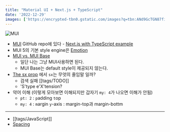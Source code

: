 ```yaml
---
title: "Material UI + Next.js + TypeScript"
date: '2022-12-29'
images: ['https://encrypted-tbn0.gstatic.com/images?q=tbn:ANd9GcTGN87fiJAVnDzqCdMPNI-4yw90pxAYFObQQa6SRMO_124Bhq9hYobcnj0qitzuQ_HzO54&usqp=CAU']
---
```

![MUI](https://encrypted-tbn0.gstatic.com/images?q=tbn:ANd9GcTGN87fiJAVnDzqCdMPNI-4yw90pxAYFObQQa6SRMO_124Bhq9hYobcnj0qitzuQ_HzO54&usqp=CAU)

- [MUI](https://mui.com/) GitHub repo에 있다 - [Next.js with TypeScript example](https://github.com/mui/material-ui/tree/master/examples/nextjs-with-typescript)
- MUI 5의 기본 style engine은 [Emotion](https://emotion.sh/)
- [MUI vs. MUI Base](https://emotion.sh/)
	- 일단 나는 그냥 MUI사용하면 된다.
	- MUI Base는 default style이 제공되지 않는다.
- [The sx prop](https://mui.com/system/getting-started/the-sx-prop/) 에서 `sx`는 무엇의 줄임말 일까? 
	- 검색 실패 [[tags/TODO]]
	- 'S'type e'X'tension?
- 약어 이해 (이렇게 모아보면 이해되지만 갑자기 `my: 4`가 나오면 이해가 안됨)
	- `pt: 2` : `p`adding `t`op
	- `my: 4` : `m`argin `y`-axis : margin-top과 margin-bottm

---
- [[tags/JavaScript]]
- [Spacing](https://mui.com/system/spacing/)